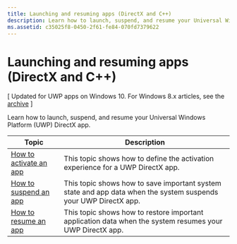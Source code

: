 ```yaml
---
title: Launching and resuming apps (DirectX and C++)
description: Learn how to launch, suspend, and resume your Universal Windows Platform (UWP) DirectX app.
ms.assetid: c35025f8-0450-2f61-fe84-070fd7379622
---
```


# Launching and resuming apps (DirectX and C++)


\[ Updated for UWP apps on Windows 10. For Windows 8.x articles, see the [archive](http://go.microsoft.com/fwlink/p/?linkid=619132) \]

Learn how to launch, suspend, and resume your Universal Windows Platform (UWP) DirectX app.

| Topic | Description |
|---------------------------------------------------------------------|-----------------------------------------------------------------------------------------------------------------|
| [How to activate an app](how-to-activate-an-app-directx-and-cpp.md) | This topic shows how to define the activation experience for a UWP DirectX app. |
| [How to suspend an app](how-to-suspend-an-app-directx-and-cpp.md) | This topic shows how to save important system state and app data when the system suspends your UWP DirectX app. |
| [How to resume an app](how-to-resume-an-app-directx-and-cpp.md) | This topic shows how to restore important application data when the system resumes your UWP DirectX app. |
 

 

 






<!--HONumber=May16_HO4-->


